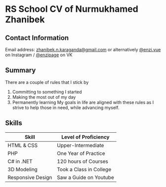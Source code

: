 # RS School CV of Nurmukhamed Zhanibek

## Contact Information
Email address: zhanibek.n.karaganda@gmail.com
or alternatively [@enzi.vue](https://www.instagram.com/enzi.vue/) on Instagram / [@enzipage](https://vk.com/enzipage) on VK

## Summary
There are a couple of rules that I stick by
1. Committing to something I started
1. Making the most out of my day
1. Permanently learning
My goals in life are aligned with these rules as I strive to help those in need, while advancing myself.

## Skills
Skill | Level of Proficiency
----- | --------------------
HTML & CSS | Upper-Intermediate
PHP | One Year of Practice
C# in .NET | 120 hours of Courses
3D Modeling | Took a Class in College
Responsive Design | Saw a Guide on Youtube